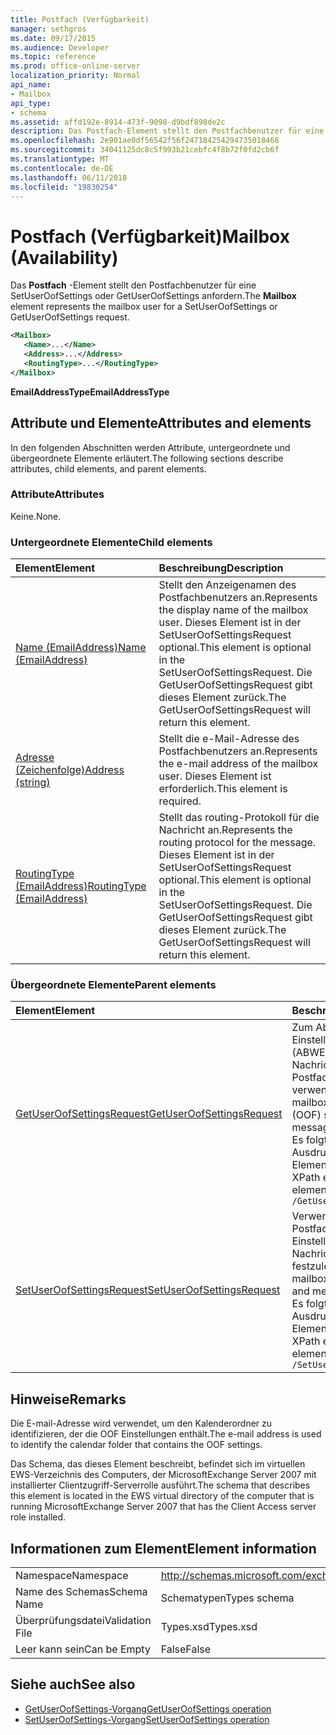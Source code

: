 ```yaml
---
title: Postfach (Verfügbarkeit)
manager: sethgros
ms.date: 09/17/2015
ms.audience: Developer
ms.topic: reference
ms.prod: office-online-server
localization_priority: Normal
api_name:
- Mailbox
api_type:
- schema
ms.assetid: affd192e-8914-473f-9098-d9bdf898de2c
description: Das Postfach-Element stellt den Postfachbenutzer für eine SetUserOofSettings oder GetUserOofSettings anfordern.
ms.openlocfilehash: 2e901ae0df56542f56f247184254294735018468
ms.sourcegitcommit: 34041125dc8c5f993b21cebfc4f8b72f0fd2cb6f
ms.translationtype: MT
ms.contentlocale: de-DE
ms.lasthandoff: 06/11/2018
ms.locfileid: "19830254"
---
```

# <a name="mailbox-availability"></a><span data-ttu-id="e7e9b-103">Postfach (Verfügbarkeit)</span><span class="sxs-lookup"><span data-stu-id="e7e9b-103">Mailbox (Availability)</span></span>

<span data-ttu-id="e7e9b-104">Das **Postfach** -Element stellt den Postfachbenutzer für eine SetUserOofSettings oder GetUserOofSettings anfordern.</span><span class="sxs-lookup"><span data-stu-id="e7e9b-104">The **Mailbox** element represents the mailbox user for a SetUserOofSettings or GetUserOofSettings request.</span></span> 
  
```xml
<Mailbox>
   <Name>...</Name>
   <Address>...</Address>
   <RoutingType>...</RoutingType>
</Mailbox>
```

<span data-ttu-id="e7e9b-105">**EmailAddressType**</span><span class="sxs-lookup"><span data-stu-id="e7e9b-105">**EmailAddressType**</span></span>

## <a name="attributes-and-elements"></a><span data-ttu-id="e7e9b-106">Attribute und Elemente</span><span class="sxs-lookup"><span data-stu-id="e7e9b-106">Attributes and elements</span></span>

<span data-ttu-id="e7e9b-107">In den folgenden Abschnitten werden Attribute, untergeordnete und übergeordnete Elemente erläutert.</span><span class="sxs-lookup"><span data-stu-id="e7e9b-107">The following sections describe attributes, child elements, and parent elements.</span></span>
  
### <a name="attributes"></a><span data-ttu-id="e7e9b-108">Attribute</span><span class="sxs-lookup"><span data-stu-id="e7e9b-108">Attributes</span></span>

<span data-ttu-id="e7e9b-109">Keine.</span><span class="sxs-lookup"><span data-stu-id="e7e9b-109">None.</span></span>
  
### <a name="child-elements"></a><span data-ttu-id="e7e9b-110">Untergeordnete Elemente</span><span class="sxs-lookup"><span data-stu-id="e7e9b-110">Child elements</span></span>

|<span data-ttu-id="e7e9b-111">**Element**</span><span class="sxs-lookup"><span data-stu-id="e7e9b-111">**Element**</span></span>|<span data-ttu-id="e7e9b-112">**Beschreibung**</span><span class="sxs-lookup"><span data-stu-id="e7e9b-112">**Description**</span></span>|
|:-----|:-----|
|[<span data-ttu-id="e7e9b-113">Name (EmailAddress)</span><span class="sxs-lookup"><span data-stu-id="e7e9b-113">Name (EmailAddress)</span></span>](name-emailaddress.md) <br/> |<span data-ttu-id="e7e9b-114">Stellt den Anzeigenamen des Postfachbenutzers an.</span><span class="sxs-lookup"><span data-stu-id="e7e9b-114">Represents the display name of the mailbox user.</span></span> <span data-ttu-id="e7e9b-115">Dieses Element ist in der SetUserOofSettingsRequest optional.</span><span class="sxs-lookup"><span data-stu-id="e7e9b-115">This element is optional in the SetUserOofSettingsRequest.</span></span> <span data-ttu-id="e7e9b-116">Die GetUserOofSettingsRequest gibt dieses Element zurück.</span><span class="sxs-lookup"><span data-stu-id="e7e9b-116">The GetUserOofSettingsRequest will return this element.</span></span>  <br/> |
|[<span data-ttu-id="e7e9b-117">Adresse (Zeichenfolge)</span><span class="sxs-lookup"><span data-stu-id="e7e9b-117">Address (string)</span></span>](address-string.md) <br/> |<span data-ttu-id="e7e9b-118">Stellt die e-Mail-Adresse des Postfachbenutzers an.</span><span class="sxs-lookup"><span data-stu-id="e7e9b-118">Represents the e-mail address of the mailbox user.</span></span> <span data-ttu-id="e7e9b-119">Dieses Element ist erforderlich.</span><span class="sxs-lookup"><span data-stu-id="e7e9b-119">This element is required.</span></span>  <br/> |
|[<span data-ttu-id="e7e9b-120">RoutingType (EmailAddress)</span><span class="sxs-lookup"><span data-stu-id="e7e9b-120">RoutingType (EmailAddress)</span></span>](routingtype-emailaddress.md) <br/> |<span data-ttu-id="e7e9b-121">Stellt das routing-Protokoll für die Nachricht an.</span><span class="sxs-lookup"><span data-stu-id="e7e9b-121">Represents the routing protocol for the message.</span></span> <span data-ttu-id="e7e9b-122">Dieses Element ist in der SetUserOofSettingsRequest optional.</span><span class="sxs-lookup"><span data-stu-id="e7e9b-122">This element is optional in the SetUserOofSettingsRequest.</span></span> <span data-ttu-id="e7e9b-123">Die GetUserOofSettingsRequest gibt dieses Element zurück.</span><span class="sxs-lookup"><span data-stu-id="e7e9b-123">The GetUserOofSettingsRequest will return this element.</span></span>  <br/> |
   
### <a name="parent-elements"></a><span data-ttu-id="e7e9b-124">Übergeordnete Elemente</span><span class="sxs-lookup"><span data-stu-id="e7e9b-124">Parent elements</span></span>

|<span data-ttu-id="e7e9b-125">**Element**</span><span class="sxs-lookup"><span data-stu-id="e7e9b-125">**Element**</span></span>|<span data-ttu-id="e7e9b-126">**Beschreibung**</span><span class="sxs-lookup"><span data-stu-id="e7e9b-126">**Description**</span></span>|
|:-----|:-----|
|[<span data-ttu-id="e7e9b-127">GetUserOofSettingsRequest</span><span class="sxs-lookup"><span data-stu-id="e7e9b-127">GetUserOofSettingsRequest</span></span>](getuseroofsettingsrequest.md) <br/> |<span data-ttu-id="e7e9b-128">Zum Abrufen von Einstellungen von Office (ABWESEND) und Nachrichten eines Postfachbenutzers verwendet.</span><span class="sxs-lookup"><span data-stu-id="e7e9b-128">Used to get a mailbox user's Out of Office (OOF) settings and messages.</span></span>  <br/> <span data-ttu-id="e7e9b-129">Es folgt der XPath-Ausdruck, der dieses Element:</span><span class="sxs-lookup"><span data-stu-id="e7e9b-129">The following is the XPath expression to this element:</span></span>  <br/>  `/GetUserOofSettingsRequest` <br/> |
|[<span data-ttu-id="e7e9b-130">SetUserOofSettingsRequest</span><span class="sxs-lookup"><span data-stu-id="e7e9b-130">SetUserOofSettingsRequest</span></span>](setuseroofsettingsrequest.md) <br/> |<span data-ttu-id="e7e9b-131">Verwendet, um eines Postfachbenutzers OOF Einstellungen und Nachrichten festzulegen.</span><span class="sxs-lookup"><span data-stu-id="e7e9b-131">Used to set a mailbox user's OOF settings and messages.</span></span>  <br/> <span data-ttu-id="e7e9b-132">Es folgt der XPath-Ausdruck, der dieses Element:</span><span class="sxs-lookup"><span data-stu-id="e7e9b-132">The following is the XPath expression to this element:</span></span>  <br/>  `/SetUserOofSettingsRequest` <br/> |
   
## <a name="remarks"></a><span data-ttu-id="e7e9b-133">Hinweise</span><span class="sxs-lookup"><span data-stu-id="e7e9b-133">Remarks</span></span>

<span data-ttu-id="e7e9b-134">Die E-mail-Adresse wird verwendet, um den Kalenderordner zu identifizieren, der die OOF Einstellungen enthält.</span><span class="sxs-lookup"><span data-stu-id="e7e9b-134">The e-mail address is used to identify the calendar folder that contains the OOF settings.</span></span> 
  
<span data-ttu-id="e7e9b-135">Das Schema, das dieses Element beschreibt, befindet sich im virtuellen EWS-Verzeichnis des Computers, der MicrosoftExchange Server 2007 mit installierter Clientzugriff-Serverrolle ausführt.</span><span class="sxs-lookup"><span data-stu-id="e7e9b-135">The schema that describes this element is located in the EWS virtual directory of the computer that is running MicrosoftExchange Server 2007 that has the Client Access server role installed.</span></span>
  
## <a name="element-information"></a><span data-ttu-id="e7e9b-136">Informationen zum Element</span><span class="sxs-lookup"><span data-stu-id="e7e9b-136">Element information</span></span>

|||
|:-----|:-----|
|<span data-ttu-id="e7e9b-137">Namespace</span><span class="sxs-lookup"><span data-stu-id="e7e9b-137">Namespace</span></span>  <br/> |http://schemas.microsoft.com/exchange/services/2006/types  <br/> |
|<span data-ttu-id="e7e9b-138">Name des Schemas</span><span class="sxs-lookup"><span data-stu-id="e7e9b-138">Schema Name</span></span>  <br/> |<span data-ttu-id="e7e9b-139">Schematypen</span><span class="sxs-lookup"><span data-stu-id="e7e9b-139">Types schema</span></span>  <br/> |
|<span data-ttu-id="e7e9b-140">Überprüfungsdatei</span><span class="sxs-lookup"><span data-stu-id="e7e9b-140">Validation File</span></span>  <br/> |<span data-ttu-id="e7e9b-141">Types.xsd</span><span class="sxs-lookup"><span data-stu-id="e7e9b-141">Types.xsd</span></span>  <br/> |
|<span data-ttu-id="e7e9b-142">Leer kann sein</span><span class="sxs-lookup"><span data-stu-id="e7e9b-142">Can be Empty</span></span>  <br/> |<span data-ttu-id="e7e9b-143">False</span><span class="sxs-lookup"><span data-stu-id="e7e9b-143">False</span></span>  <br/> |
   
## <a name="see-also"></a><span data-ttu-id="e7e9b-144">Siehe auch</span><span class="sxs-lookup"><span data-stu-id="e7e9b-144">See also</span></span>

- [<span data-ttu-id="e7e9b-145">GetUserOofSettings-Vorgang</span><span class="sxs-lookup"><span data-stu-id="e7e9b-145">GetUserOofSettings operation</span></span>](getuseroofsettings-operation.md)
- [<span data-ttu-id="e7e9b-146">SetUserOofSettings-Vorgang</span><span class="sxs-lookup"><span data-stu-id="e7e9b-146">SetUserOofSettings operation</span></span>](setuseroofsettings-operation.md)

